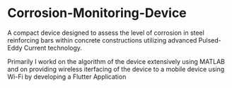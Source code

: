 # Corrosion-Monitoring-Device
A compact device designed to assess the level of corrosion in steel reinforcing bars within concrete constructions utilizing advanced Pulsed-Eddy Current technology.

Primarily I workd on the algorithm of the device extensively using MATLAB and on providing wireless iterfacing of the device to a mobile device using Wi-Fi by developing a Flutter Application
